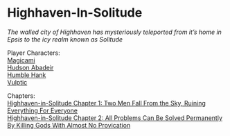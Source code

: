 # Highhaven-In-Solitude
 
*The walled city of Highhaven has mysteriously teleported from it’s home in Epsis to the icy realm known as Solitude*
 
Player Characters:  
 [Magicami](/characters/magicami)  
 [Hudson Abadeir](/characters/hudson)  
 [Humble Hank](/characters/humble-hank)  
 [Vulptic](/characters/vulptic)
 
Chapters:  
 [Highhaven-in-Solitude Chapter 1: Two Men Fall From the Sky, Ruining Everything For Everyone](https://graveyard-world.obsidianportal.com/adventure-log/highhaven-in-solitude-chapter-1)  
 [Highhaven-in-Solitude Chapter 2: All Problems Can Be Solved Permanently By Killing Gods With Almost No Provication](https://graveyard-world.obsidianportal.com/adventure-log/highhaven-in-solitude-chapter-2)
 